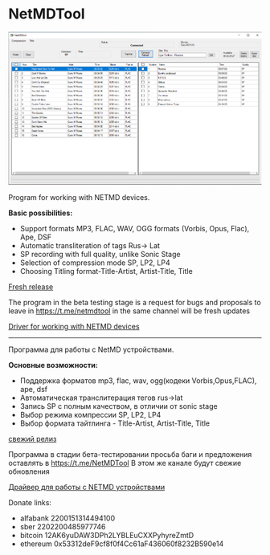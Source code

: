 # NetMDTool
![](https://github.com/cadavrezzz/NetMDTool/blob/main/2023-01-11_23-50-09.png)

Program for working with NETMD devices.

**Basic possibilities:**

- Support formats MP3, FLAC, WAV, OGG formats (Vorbis, Opus, Flac), Ape, DSF
- Automatic transliteration of tags Rus-> Lat
- SP recording with full quality, unlike Sonic Stage
- Selection of compression mode SP, LP2, LP4
- Choosing Titling format-Title-Artist, Artist-Title, Title

[Fresh release](https://github.com/cadavrezzz/NetMDTool/releases/)

The program in the beta testing stage is a request for bugs and proposals to leave in https://t.me/netmdtool in the same channel will be fresh updates

[Driver for working with NETMD devices](https://zadig.akeo.ie/)

----------------------------------------------------------------------------------------------------------------------------------------------------------

Программа для работы с NetMD устройствами.

**Основные возможности:**
- Поддержка форматов mp3, flac, wav, ogg(кодеки Vorbis,Opus,FLAC), ape, dsf
- Автоматическая транcлитерация тегов rus->lat
- Запись SP с полным качеством, в отличии от sonic stage
- Выбор режима компрессии SP, LP2, LP4
- Выбор формата тайтлинга - Title-Artist, Artist-Title, Title

[свежий релиз](https://github.com/cadavrezzz/NetMDTool/releases/)

Программа в стадии бета-тестировании
просьба баги и предложения оставлять
в https://t.me/NetMDTool
В этом же канале будут свежие обновления

[Драйвер для работы с NETMD устройствами](https://zadig.akeo.ie/)

Donate links:
- alfabank 2200151314494100
- sber 2202200485977746
- bitcoin 12AK6yuDAW3DPh2LYBLEuCXXPyhyreZmtD
- ethereum 0x53312deF9cf8f0f4Cc61aF436060f8232B590e14
